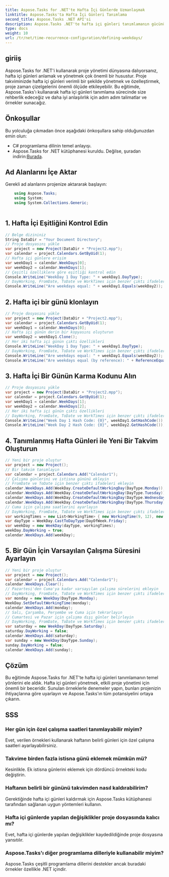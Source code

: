 ```yaml
---
title: Aspose.Tasks for .NET'te Hafta İçi Günlerde Uzmanlaşmak
linktitle: Aspose.Tasks'ta Hafta İçi Günleri Tanımlama
second_title: Aspose.Tasks .NET API'si
description: Aspose.Tasks .NET'te hafta içi günleri tanımlamanın gücünü keşfedin. Proje takvimlerini verimli bir şekilde yönetmek, çalışma sürelerini özelleştirmek ve daha fazlasını yapmak için ayrıntılı eğitimimizi izleyin.
type: docs
weight: 10
url: /tr/net/time-recurrence-configuration/defining-weekdays/
---
```

## giriiş
Aspose.Tasks for .NET'i kullanarak proje yönetimi dünyasına dalıyorsanız, hafta içi günleri anlamak ve yönetmek çok önemli bir husustur. Proje takviminizde hafta içi günleri verimli bir şekilde yönetmek ve özelleştirmek, proje zaman çizelgelerini önemli ölçüde etkileyebilir. Bu eğitimde, Aspose.Tasks'ı kullanarak hafta içi günleri tanımlama sürecinde size rehberlik edeceğiz ve daha iyi anlaşılırlık için adım adım talimatlar ve örnekler sunacağız.
## Önkoşullar
Bu yolculuğa çıkmadan önce aşağıdaki önkoşullara sahip olduğunuzdan emin olun:
- C# programlama dilinin temel anlayışı.
-  Aspose.Tasks for .NET kütüphanesi kuruldu. Değilse, şuradan indirin:[Burada](https://releases.aspose.com/tasks/net/).
## Ad Alanlarını İçe Aktar
Gerekli ad alanlarını projenize aktararak başlayın:
```csharp
    using Aspose.Tasks;
    using System;
    using System.Collections.Generic;
    
```
## 1. Hafta İçi Eşitliğini Kontrol Edin
```csharp
// Belge dizininiz
String DataDir = "Your Document Directory";
// Proje dosyasını yükle
var project = new Project(DataDir + "Project2.mpp");
var calendar = project.Calendars.GetByUid(1);
// Hafta içi günlere erişim
var weekDay1 = calendar.WeekDays[0];
var weekDay2 = calendar.WeekDays[1];
// Çeşitli özelliklere göre eşitliği kontrol edin
Console.WriteLine("WeekDay 1 Day Type: " + weekDay1.DayType);
// DayWorking, FromDate, ToDate ve WorkTimes için benzer çıktı ifadeleri ekleyin
Console.WriteLine("Are weekdays equal: " + weekDay1.Equals(weekDay2));
```
## 2. Hafta içi bir günü klonlayın
```csharp
// Proje dosyasını yükle
var project = new Project(DataDir + "Project2.mpp");
var calendar = project.Calendars.GetByUid(1);
var weekDay1 = calendar.WeekDays[0];
// Hafta içi günün derin bir kopyasını oluşturun
var weekDay2 = weekDay1.Clone();
// Her iki hafta içi günün çıktı özellikleri
Console.WriteLine("WeekDay 1 Day Type: " + weekDay1.DayType);
// DayWorking, FromDate, ToDate ve WorkTimes için benzer çıktı ifadeleri ekleyin
Console.WriteLine("Are weekdays equal: " + weekDay1.Equals(weekDay2));
Console.WriteLine("Are weekdays equal (by reference): " + ReferenceEquals(weekDay1, weekDay2));
```
## 3. Hafta İçi Bir Günün Karma Kodunu Alın
```csharp
// Proje dosyasını yükle
var project = new Project(DataDir + "Project2.mpp");
var calendar = project.Calendars.GetByUid(1);
var weekDay1 = calendar.WeekDays[1];
var weekDay2 = calendar.WeekDays[2];
// Her iki hafta içi günün çıktı özellikleri
// DayWorking, FromDate, ToDate ve WorkTimes için benzer çıktı ifadeleri ekleyin
Console.WriteLine("Week Day 1 Hash Code: {0}", weekDay1.GetHashCode());
Console.WriteLine("Week Day 2 Hash Code: {0}", weekDay2.GetHashCode());
```
## 4. Tanımlanmış Hafta Günleri ile Yeni Bir Takvim Oluşturun
```csharp
// Yeni bir proje oluştur
var project = new Project();
// Bir takvim tanımlayın
var calendar = project.Calendars.Add("Calendar1");
// Çalışma günlerini ve istisna gününü ekleyin
// FromDate ve ToDate için benzer çıktı ifadeleri ekleyin
calendar.WeekDays.Add(WeekDay.CreateDefaultWorkingDay(DayType.Monday));
calendar.WeekDays.Add(WeekDay.CreateDefaultWorkingDay(DayType.Tuesday));
calendar.WeekDays.Add(WeekDay.CreateDefaultWorkingDay(DayType.Wednesday));
calendar.WeekDays.Add(WeekDay.CreateDefaultWorkingDay(DayType.Thursday));
// Cuma için çalışma saatlerini ayarlayın
// DayWorking, FromDate, ToDate ve WorkTimes için benzer çıktı ifadeleri ekleyin
var workingTimes = new List<WorkingTime> { new WorkingTime(9, 12), new WorkingTime(13, 16) };
var dayType = WeekDay.CastToDayType(DayOfWeek.Friday);
var weekDay = new WeekDay(dayType, workingTimes);
weekDay.DayWorking = true;
calendar.WeekDays.Add(weekDay);
```
## 5. Bir Gün İçin Varsayılan Çalışma Süresini Ayarlayın
```csharp
// Yeni bir proje oluştur
var project = new Project();
var calendar = project.Calendars.Add("Calendar1");
calendar.WeekDays.Clear();
// Pazartesi'den Cuma'ya kadar varsayılan çalışma sürelerini ekleyin
// DayWorking, FromDate, ToDate ve WorkTimes için benzer çıktı ifadeleri ekleyin
var monday = new WeekDay(DayType.Monday);
WeekDay.SetDefaultWorkingTime(monday);
calendar.WeekDays.Add(monday);
// Salı, Çarşamba, Perşembe ve Cuma için tekrarlayın
// Cumartesi ve Pazar için çalışma dışı günler belirleyin
// DayWorking, FromDate, ToDate ve WorkTimes için benzer çıktı ifadeleri ekleyin
var saturday = new WeekDay(DayType.Saturday);
saturday.DayWorking = false;
calendar.WeekDays.Add(saturday);
var sunday = new WeekDay(DayType.Sunday);
sunday.DayWorking = false;
calendar.WeekDays.Add(sunday);
```
## Çözüm
Bu eğitimde Aspose.Tasks for .NET'te hafta içi günleri tanımlamanın temel yönlerini ele aldık. Hafta içi günleri yönetmek, etkili proje yönetimi için önemli bir beceridir. Sunulan örneklerle denemeler yapın, bunları projenizin ihtiyaçlarına göre uyarlayın ve Aspose.Tasks'ın tüm potansiyelini ortaya çıkarın.
## SSS
### Her gün için özel çalışma saatleri tanımlayabilir miyim?
Evet, verilen örnekleri kullanarak haftanın belirli günleri için özel çalışma saatleri ayarlayabilirsiniz.
### Takvime birden fazla istisna günü eklemek mümkün mü?
Kesinlikle. Ek istisna günlerini eklemek için dördüncü örnekteki kodu değiştirin.
### Haftanın belirli bir gününü takvimden nasıl kaldırabilirim?
Gerektiğinde hafta içi günleri kaldırmak için Aspose.Tasks kütüphanesi tarafından sağlanan uygun yöntemleri kullanın.
### Hafta içi günlerde yapılan değişiklikler proje dosyasında kalıcı mı?
Evet, hafta içi günlerde yapılan değişiklikler kaydedildiğinde proje dosyasına yansıtılır.
### Aspose.Tasks'ı diğer programlama dilleriyle kullanabilir miyim?
Aspose.Tasks çeşitli programlama dillerini destekler ancak buradaki örnekler özellikle .NET içindir.